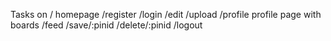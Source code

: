 Tasks 
on / homepage 
/register
/login
/edit
/upload
/profile profile page with boards
/feed
/save/:pinid
/delete/:pinid
/logout
